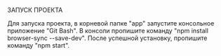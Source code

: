 ЗАПУСК ПРОЕКТА

Для запуска проекта, в корневой папке "app" запустите консольное приложение "Git Bash".
В консоли пропишите команду "npm install browser-sync --save-dev".
После успешной установку, пропишите команду "npm start".     
   